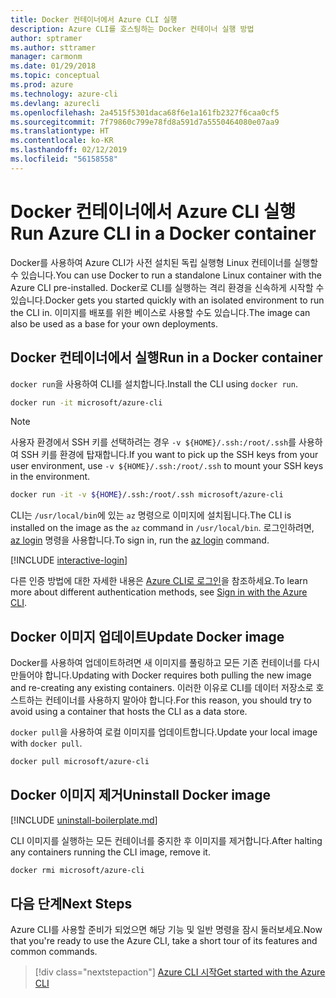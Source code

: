 ```yaml
---
title: Docker 컨테이너에서 Azure CLI 실행
description: Azure CLI를 호스팅하는 Docker 컨테이너 실행 방법
author: sptramer
ms.author: sttramer
manager: carmonm
ms.date: 01/29/2018
ms.topic: conceptual
ms.prod: azure
ms.technology: azure-cli
ms.devlang: azurecli
ms.openlocfilehash: 2a4515f5301daca68f6e1a161fb2327f6caa0cf5
ms.sourcegitcommit: 7f79860c799e78fd8a591d7a5550464080e07aa9
ms.translationtype: HT
ms.contentlocale: ko-KR
ms.lasthandoff: 02/12/2019
ms.locfileid: "56158558"
---
```

# <a name="run-azure-cli-in-a-docker-container"></a><span data-ttu-id="de138-103">Docker 컨테이너에서 Azure CLI 실행</span><span class="sxs-lookup"><span data-stu-id="de138-103">Run Azure CLI in a Docker container</span></span>

<span data-ttu-id="de138-104">Docker를 사용하여 Azure CLI가 사전 설치된 독립 실행형 Linux 컨테이너를 실행할 수 있습니다.</span><span class="sxs-lookup"><span data-stu-id="de138-104">You can use Docker to run a standalone Linux container with the Azure CLI pre-installed.</span></span> <span data-ttu-id="de138-105">Docker로 CLI를 실행하는 격리 환경을 신속하게 시작할 수 있습니다.</span><span class="sxs-lookup"><span data-stu-id="de138-105">Docker gets you started quickly with an isolated environment to run the CLI in.</span></span> <span data-ttu-id="de138-106">이미지를 배포를 위한 베이스로 사용할 수도 있습니다.</span><span class="sxs-lookup"><span data-stu-id="de138-106">The image can also be used as a base for your own deployments.</span></span>

## <a name="run-in-a-docker-container"></a><span data-ttu-id="de138-107">Docker 컨테이너에서 실행</span><span class="sxs-lookup"><span data-stu-id="de138-107">Run in a Docker container</span></span>

<span data-ttu-id="de138-108">`docker run`을 사용하여 CLI를 설치합니다.</span><span class="sxs-lookup"><span data-stu-id="de138-108">Install the CLI using `docker run`.</span></span>

   ```bash
   docker run -it microsoft/azure-cli
   ```

> [!NOTE]
> <span data-ttu-id="de138-109">사용자 환경에서 SSH 키를 선택하려는 경우 `-v ${HOME}/.ssh:/root/.ssh`를 사용하여 SSH 키를 환경에 탑재합니다.</span><span class="sxs-lookup"><span data-stu-id="de138-109">If you want to pick up the SSH keys from your user environment, use `-v ${HOME}/.ssh:/root/.ssh` to mount your SSH keys in the environment.</span></span>
>
> ```bash
> docker run -it -v ${HOME}/.ssh:/root/.ssh microsoft/azure-cli
> ```

<span data-ttu-id="de138-110">CLI는 `/usr/local/bin`에 있는 `az` 명령으로 이미지에 설치됩니다.</span><span class="sxs-lookup"><span data-stu-id="de138-110">The CLI is installed on the image as the `az` command in `/usr/local/bin`.</span></span> <span data-ttu-id="de138-111">로그인하려면, [az login](/cli/azure/reference-index#az-login) 명령을 사용합니다.</span><span class="sxs-lookup"><span data-stu-id="de138-111">To sign in, run the [az login](/cli/azure/reference-index#az-login) command.</span></span>

[!INCLUDE [interactive-login](includes/interactive-login.md)]

<span data-ttu-id="de138-112">다른 인증 방법에 대한 자세한 내용은 [Azure CLI로 로그인](authenticate-azure-cli.md)을 참조하세요.</span><span class="sxs-lookup"><span data-stu-id="de138-112">To learn more about different authentication methods, see [Sign in with the Azure CLI](authenticate-azure-cli.md).</span></span>

## <a name="update-docker-image"></a><span data-ttu-id="de138-113">Docker 이미지 업데이트</span><span class="sxs-lookup"><span data-stu-id="de138-113">Update Docker image</span></span>

<span data-ttu-id="de138-114">Docker를 사용하여 업데이트하려면 새 이미지를 풀링하고 모든 기존 컨테이너를 다시 만들어야 합니다.</span><span class="sxs-lookup"><span data-stu-id="de138-114">Updating with Docker requires both pulling the new image and re-creating any existing containers.</span></span> <span data-ttu-id="de138-115">이러한 이유로 CLI를 데이터 저장소로 호스트하는 컨테이너를 사용하지 말아야 합니다.</span><span class="sxs-lookup"><span data-stu-id="de138-115">For this reason, you should try to avoid using a container that hosts the CLI as a data store.</span></span>

<span data-ttu-id="de138-116">`docker pull`을 사용하여 로컬 이미지를 업데이트합니다.</span><span class="sxs-lookup"><span data-stu-id="de138-116">Update your local image with `docker pull`.</span></span>

```bash
docker pull microsoft/azure-cli
```

## <a name="uninstall-docker-image"></a><span data-ttu-id="de138-117">Docker 이미지 제거</span><span class="sxs-lookup"><span data-stu-id="de138-117">Uninstall Docker image</span></span>

[!INCLUDE [uninstall-boilerplate.md](includes/uninstall-boilerplate.md)]

<span data-ttu-id="de138-118">CLI 이미지를 실행하는 모든 컨테이너를 중지한 후 이미지를 제거합니다.</span><span class="sxs-lookup"><span data-stu-id="de138-118">After halting any containers running the CLI image, remove it.</span></span>

```bash
docker rmi microsoft/azure-cli
```

## <a name="next-steps"></a><span data-ttu-id="de138-119">다음 단계</span><span class="sxs-lookup"><span data-stu-id="de138-119">Next Steps</span></span>

<span data-ttu-id="de138-120">Azure CLI를 사용할 준비가 되었으면 해당 기능 및 일반 명령을 잠시 둘러보세요.</span><span class="sxs-lookup"><span data-stu-id="de138-120">Now that you're ready to use the Azure CLI, take a short tour of its features and common commands.</span></span>

> [!div class="nextstepaction"]
> [<span data-ttu-id="de138-121">Azure CLI 시작</span><span class="sxs-lookup"><span data-stu-id="de138-121">Get started with the Azure CLI</span></span>](get-started-with-azure-cli.md)
